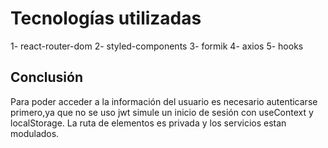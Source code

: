 # Tecnologías utilizadas

1- react-router-dom
2- styled-components
3- formik
4- axios
5- hooks

## Conclusión

Para poder acceder a la información del usuario es necesario autenticarse primero,ya que no se uso jwt simule un inicio de sesión con useContext y localStorage.
La ruta de elementos es privada y los servicios estan modulados.
